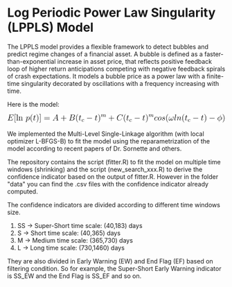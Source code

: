 # Log Periodic Power Law Singularity (LPPLS) Model 

The LPPLS model provides a flexible framework to detect bubbles and predict regime changes of a financial asset. A bubble is defined as a faster-than-exponential increase in asset price, that reflects positive feedback loop of higher return anticipations competing with negative feedback spirals of crash expectations. It models a bubble price as a power law with a finite-time singularity decorated by oscillations with a frequency increasing with time. 

Here is the model:

![LPPLS Model](https://github.com/Boulder-Investment-Technologies/lppls/raw/master/img/latex/LPPLS_Model.svg)

We implemented the Multi-Level Single-Linkage algorithm (with local optimizer L-BFGS-B) to fit the model using the reparametrization of the model according to recent papers of Dr. Sornette and others.

The repository contains the script (fitter.R) to fit the model on multiple time windows (shrinking) and the script (new_search_xxx.R) to derive the confidence indicator based on the output of fitter.R. However in the folder "data" you can find the .csv files with the confidence indicator already computed.

The confidence indicators are divided according to different time windows size.

1) SS -> Super-Short time scale: (40,183) days
2) S -> Short time scale: (40,365) days
3) M -> Medium time scale: (365,730) days
4) L -> Long time scale: (730,1460) days

They are also divided in Early Warning (EW) and End Flag (EF) based on filtering condition.
So for example, the Super-Short Early Warning indicator is SS_EW and the End Flag is SS_EF and so on.
